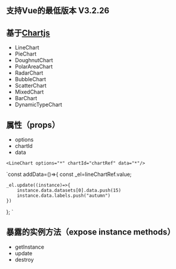 ## 支持Vue的最低版本 V3.2.26

## 基于[Chartjs](https://www.chartjs.org/)

- LineChart
- PieChart
- DoughnutChart
- PolarAreaChart
- RadarChart
- BubbleChart
- ScatterChart
- MixedChart
- BarChart
- DynamicTypeChart

## 属性（props）
- options
- chartId
- data

`<LineChart options="*" chartId="chartRef" data="*"/>`


`const addData=()=>{
	const _el=lineChartRef.value;
	
	_el.update((instance)=>{
		instance.data.datasets[0].data.push(15)
		instance.data.labels.push("autumn")
	})
};
`

## 暴露的实例方法（expose instance methods）
- getInstance
- update
- destroy
